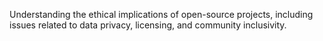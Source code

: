 Understanding the ethical implications of open-source projects, including issues related to data privacy, licensing, and community inclusivity.
